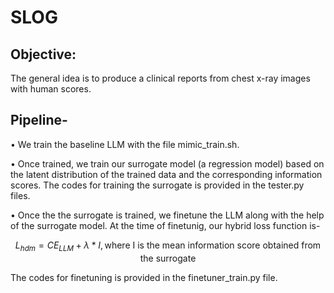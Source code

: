 # SLOG
## Objective:

The general idea is to produce a clinical reports from chest x-ray images with human scores.  
## Pipeline-

$\bullet$ We train the baseline LLM with the file mimic_train.sh.

$\bullet$ Once trained, we train our surrogate model (a regression model) based on the latent distribution of the trained data and the corresponding information scores. The codes for training the surrogate is provided in the tester.py files. 

$\bullet$ Once the the surrogate is trained, we finetune the LLM along with the help of the surrogate model. At the time of finetunig, our hybrid loss function is-

$$
L_{hdm} = CE_{LLM}+\lambda*I, \text{where I is the mean information score obtained from the surrogate}
$$

The codes for finetuning is provided in the finetuner_train.py file. 

